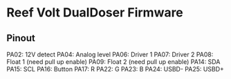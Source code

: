 # Reef Volt DualDoser Firmware

## Pinout

PA02: 12V detect
PA04: Analog level
PA06: Driver 1
PA07: Driver 2
PA08: Float 1 (need pull up enable)
PA09: Float 2 (need pull up enable)
PA14: SDA
PA15: SCL
PA16: Button
PA17: R
PA22: G
PA23: B
PA24: USBD-
PA25: USBD+
